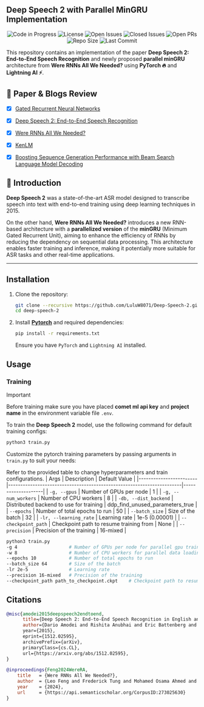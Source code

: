 ## Deep Speech 2 with Parallel MinGRU Implementation

<div align="center">

![Code in Progress](https://img.shields.io/badge/status-in_progress-yellow.svg) ![License](https://img.shields.io/github/license/LuluW8071/Deep-Speech-2) ![Open Issues](https://img.shields.io/github/issues/LuluW8071/Deep-Speech-2) ![Closed Issues](https://img.shields.io/github/issues-closed/LuluW8071/Deep-Speech-2) ![Open PRs](https://img.shields.io/github/issues-pr/LuluW8071/Deep-Speech-2) ![Repo Size](https://img.shields.io/github/repo-size/LuluW8071/Deep-Speech-2) ![Last Commit](https://img.shields.io/github/last-commit/LuluW8071/Deep-Speech-2)

</div>

This repository contains an implementation of the paper __Deep Speech 2: End-to-End Speech Recognition__ and newly proposed __parallel minGRU__ architecture from __Were RNNs All We Needed?__ using __PyTorch :fire:__ and __Lightning AI :zap:__. 

## 📜 Paper & Blogs Review 

- [x] [Gated Recurrent Neural Networks](https://arxiv.org/pdf/1412.3555)
- [x] [Deep Speech 2: End-to-End Speech Recognition](https://arxiv.org/abs/1512.02595)
- [x] [Were RNNs All We Needed?](https://arxiv.org/pdf/2410.01201)
- [x] [KenLM](https://kheafield.com/code/kenlm/)
- [x] [Boosting Sequence Generation Performance with Beam Search Language Model Decoding](https://towardsdatascience.com/boosting-your-sequence-generation-performance-with-beam-search-language-model-decoding-74ee64de435a)


## 📖 Introduction

__Deep Speech 2__ was a state-of-the-art ASR model designed to transcribe speech into text with end-to-end training using deep learning techniques in 2015.

On the other hand, **Were RNNs All We Needed?** introduces a new RNN-based architecture with a __parallelized version__ of the __minGRU__ (Minimum Gated Recurrent Unit), aiming to enhance the efficiency of RNNs by reducing the dependency on sequential data processing. This architecture enables faster training and inference, making it potentially more suitable for ASR tasks and other real-time applications.

--- 

## Installation

1. Clone the repository:
   ```bash
   git clone --recursive https://github.com/LuluW8071/Deep-Speech-2.git
   cd deep-speech-2
   ```

2. Install **[Pytorch](https://pytorch.org/)** and  required dependencies:
   ```bash
   pip install -r requirements.txt
   ```

   Ensure you have `PyTorch` and `Lightning AI` installed.

## Usage

### Training

>[!IMPORTANT]
> Before training make sure you have placed __comet ml api key__ and __project name__ in the environment variable file `.env`.

To train the **Deep Speech 2** model, use the following command for default training configs:

```bash
python3 train.py
```

Customize the pytorch training parameters by passing arguments in `train.py` to suit your needs:

Refer to the provided table to change hyperparameters and train configurations.
| Args                   | Description                                                           | Default Value      |
|------------------------|-----------------------------------------------------------------------|--------------------|
| `-g, --gpus`           | Number of GPUs per node                                               | 1  |
| `-g, --num_workers`           | Number of CPU workers                                               | 8  |
| `-db, --dist_backend`           | Distributed backend to use for training                             | ddp_find_unused_parameters_true  |
| `--epochs`             | Number of total epochs to run                                         | 50                 |
| `--batch_size`         | Size of the batch                                                     | 32                |
| `-lr, --learning_rate`      | Learning rate                                                         | 1e-5  (0.00001)      |
| `--checkpoint_path` | Checkpoint path to resume training from                                 | None |
| `--precision`        | Precision of the training                                              | 16-mixed |


```bash
python3 train.py 
-g 4                   # Number of GPUs per node for parallel gpu training
-w 8                   # Number of CPU workers for parallel data loading
--epochs 10            # Number of total epochs to run
--batch_size 64        # Size of the batch
-lr 2e-5               # Learning rate
--precision 16-mixed   # Precision of the training
--checkpoint_path path_to_checkpoint.ckpt    # Checkpoint path to resume training from
```


<!-- ### Evaluation

This will output the Word Error Rate (WER) and Character Error Rate (CER). -->

<!-- ### Inference

For performing inference on new audio samples:

```bash
python inference.py --audio path_to_audio.wav --checkpoint path_to_checkpoint.ckpt
``` -->

<!-- This will transcribe the audio file and return the predicted text. -->

<!-- ## Model Architecture

![Deep Speech 2 Architecture](https://velog.velcdn.com/images/pass120/post/5b167fc2-1d24-4b91-8d91-5baef1b6a541/image.png) -->

<!-- ## Results

| Dataset       | WER  | CER  |
|---------------|------|------|
| LibriSpeech   | 5.3% | 2.8% | -->

## Citations

```bibtex
@misc{amodei2015deepspeech2endtoend,
      title={Deep Speech 2: End-to-End Speech Recognition in English and Mandarin}, 
      author={Dario Amodei and Rishita Anubhai and Eric Battenberg and Carl Case and others,
      year={2015},
      eprint={1512.02595},
      archivePrefix={arXiv},
      primaryClass={cs.CL},
      url={https://arxiv.org/abs/1512.02595}, 
}
```

```bibtex
@inproceedings{Feng2024WereRA,
    title   = {Were RNNs All We Needed?},
    author  = {Leo Feng and Frederick Tung and Mohamed Osama Ahmed and Yoshua Bengio and Hossein Hajimirsadegh},
    year    = {2024},
    url     = {https://api.semanticscholar.org/CorpusID:273025630}
}
```

